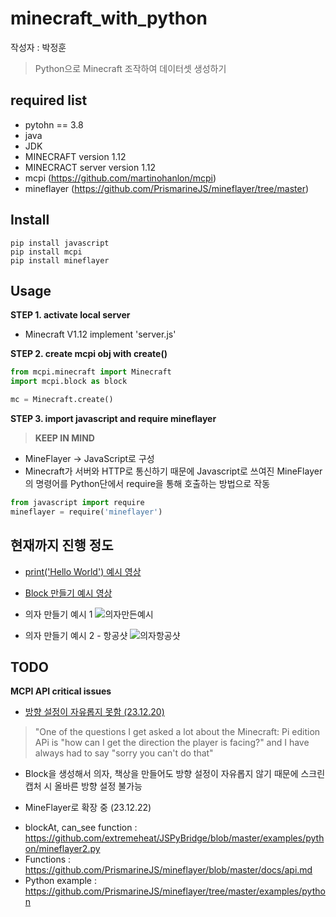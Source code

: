 # minecraft_with_python
작성자 : 박정훈
> Python으로 Minecraft 조작하여 데이터셋 생성하기

## required list
- pytohn == 3.8
- java
- JDK
- MINECRAFT version 1.12
- MINECRACT server version 1.12
- mcpi (https://github.com/martinohanlon/mcpi)
- mineflayer (https://github.com/PrismarineJS/mineflayer/tree/master)

## Install
```shell
pip install javascript
pip install mcpi
pip install mineflayer
```

## Usage
**STEP 1. activate local server**
- Minecraft V1.12 implement 'server.js'

**STEP 2. create mcpi obj with create()**
```py
from mcpi.minecraft import Minecraft
import mcpi.block as block

mc = Minecraft.create()
```

**STEP 3. import javascript and require mineflayer**
> **KEEP IN MIND**
* MineFlayer -> JavaScript로 구성
* Minecraft가 서버와 HTTP로 통신하기 때문에 Javascript로 쓰여진 MineFlayer의 명령어를 Python단에서 require을 통해 호출하는 방법으로 작동
```py
from javascript import require
mineflayer = require('mineflayer')
```

## 현재까지 진행 정도
* [print('Hello World') 예시 영상](https://drive.google.com/file/d/1meIPwxhEP05Z7XH0aJDPSr7Fid26Lbrg/view?usp=drive_link)
* [Block 만들기 예시 영상](https://drive.google.com/file/d/1qPSPauVqnphmSvWC2Zn6CxghRPFNQiPT/view?usp=drive_link)
* 의자 만들기 예시 1
![의자만든예시](https://github.com/jhoonpark-codes/mincraft_with_python/assets/154233920/6f772642-5059-491c-90fa-7ae6a8ea7c87)

* 의자 만들기 예시 2 - 항공샷
![의자항공샷](https://github.com/jhoonpark-codes/mincraft_with_python/assets/154233920/375bc0e7-3852-4a43-81a1-2bde315762e5)


## TODO

**MCPI API critical issues**
* [방향 설정이 자유롭지 못함 (23.12.20)](https://www.stuffaboutcode.com/2015/01/minecraft-api-players-direction.html)
> "One of the questions I get asked a lot about the Minecraft: Pi edition APi is "how can I get the direction the player is facing?" and I have always had to say "sorry you can't do that"
* Block을 생성해서 의자, 책상을 만들어도 방향 설정이 자유롭지 않기 때문에 스크린캡처 시 올바른 방향 설정 불가능

* MineFlayer로 확장 중 (23.12.22)
- blockAt, can_see function : https://github.com/extremeheat/JSPyBridge/blob/master/examples/python/mineflayer2.py
- Functions : https://github.com/PrismarineJS/mineflayer/blob/master/docs/api.md
- Python example : https://github.com/PrismarineJS/mineflayer/tree/master/examples/python
